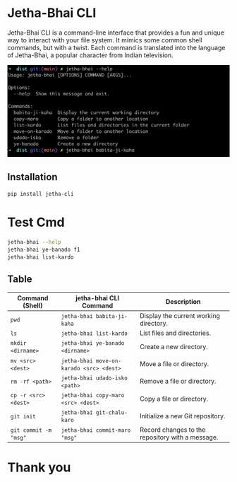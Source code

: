 # Jetha-Bhai CLI

Jetha-Bhai CLI is a command-line interface that provides a fun and unique way to interact with your file system. It mimics some common shell commands, but with a twist. Each command is translated into the language of Jetha-Bhai, a popular character from Indian television.

![Alt text](./doc/output.png)

## Installation

```bash
pip install jetha-cli
```

# Test Cmd

```bash
jetha-bhai --help
jetha-bhai ye-banado f1
jetha-bhai list-kardo
```

## Table

| Command (Shell)        | jetha-bhai CLI Command            | Description                                     |
| ---------------------- | --------------------------------- | ----------------------------------------------- |
| `pwd`                  | `jetha-bhai babita-ji-kaha`       | Display the current working directory.          |
| `ls`                   | `jetha-bhai list-kardo`           | List files and directories.                     |
| `mkdir <dirname>`      | `jetha-bhai ye-banado <dirname>`  | Create a new directory.                         |
| `mv <src> <dest>`      | `jetha-bhai move-on-karado <src> <dest>` | Move a file or directory.                    |
| `rm -rf <path>`        | `jetha-bhai udado-isko <path>`    | Remove a file or directory.                     |
| `cp -r <src> <dest>`   | `jetha-bhai copy-maro <src> <dest>` | Copy a file or directory.                       |
| `git init`             | `jetha-bhai git-chalu-karo`       | Initialize a new Git repository.                |
| `git commit -m "msg"`  | `jetha-bhai commit-maro "msg"`    | Record changes to the repository with a message. |

# Thank you
